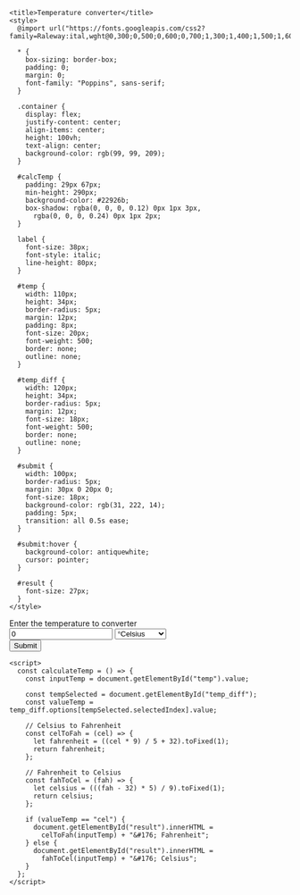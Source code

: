 <!DOCTYPE html>
<html lang="en">
  <head>
    <meta charset="UTF-8" />
    <meta http-equiv="X-UA-Compatible" content="IE=edge" />
    <meta name="viewport" content="width=device-width, initial-scale=1.0" />

    <title>Temperature converter</title>
    <style>
      @import url("https://fonts.googleapis.com/css2?family=Raleway:ital,wght@0,300;0,500;0,600;0,700;1,300;1,400;1,500;1,600;1,700&family=Roboto:wght@100;300;400;700&family=Ubuntu:ital,wght@0,300;0,400;0,500;1,300;1,400;1,500;1,700&display=swap");

      * {
        box-sizing: border-box;
        padding: 0;
        margin: 0;
        font-family: "Poppins", sans-serif;
      }

      .container {
        display: flex;
        justify-content: center;
        align-items: center;
        height: 100vh;
        text-align: center;
        background-color: rgb(99, 99, 209);
      }

      #calcTemp {
        padding: 29px 67px;
        min-height: 290px;
        background-color: #22926b;
        box-shadow: rgba(0, 0, 0, 0.12) 0px 1px 3px,
          rgba(0, 0, 0, 0.24) 0px 1px 2px;
      }

      label {
        font-size: 38px;
        font-style: italic;
        line-height: 80px;
      }

      #temp {
        width: 110px;
        height: 34px;
        border-radius: 5px;
        margin: 12px;
        padding: 8px;
        font-size: 20px;
        font-weight: 500;
        border: none;
        outline: none;
      }

      #temp_diff {
        width: 120px;
        height: 34px;
        border-radius: 5px;
        margin: 12px;
        font-size: 18px;
        font-weight: 500;
        border: none;
        outline: none;
      }

      #submit {
        width: 100px;
        border-radius: 5px;
        margin: 30px 0 20px 0;
        font-size: 18px;
        background-color: rgb(31, 222, 14);
        padding: 5px;
        transition: all 0.5s ease;
      }

      #submit:hover {
        background-color: antiquewhite;
        cursor: pointer;
      }

      #result {
        font-size: 27px;
      }
    </style>
  </head>

  <body>
    <div class="container">
      <form id="calcTemp" onsubmit="calculateTemp(); return false">
        <label for="temp">Enter the temperature to converter </label>
        <br />
        <input type="number" name="temp" id="temp" value="0" />
        <select name="temp_diff" id="temp_diff">
          <option value="cel">&#176;Celsius</option>
          <option value="fah">&#176;Fahrenheit</option>
        </select>
        <br />
        <input type="submit" name="temp" id="submit" />
        <br />
        <span id="result"></span>
      </form>
    </div>

    <script>
      const calculateTemp = () => {
        const inputTemp = document.getElementById("temp").value;

        const tempSelected = document.getElementById("temp_diff");
        const valueTemp = temp_diff.options[tempSelected.selectedIndex].value;

        // Celsius to Fahrenheit
        const celToFah = (cel) => {
          let fahrenheit = ((cel * 9) / 5 + 32).toFixed(1);
          return fahrenheit;
        };

        // Fahrenheit to Celsius
        const fahToCel = (fah) => {
          let celsius = (((fah - 32) * 5) / 9).toFixed(1);
          return celsius;
        };

        if (valueTemp == "cel") {
          document.getElementById("result").innerHTML =
            celToFah(inputTemp) + "&#176; Fahrenheit";
        } else {
          document.getElementById("result").innerHTML =
            fahToCel(inputTemp) + "&#176; Celsius";
        }
      };
    </script>
  </body>
</html>
